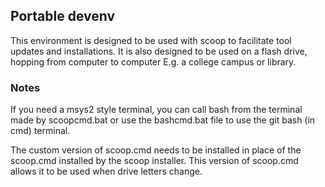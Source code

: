 ## Portable devenv

This environment is designed to be used with scoop to facilitate tool updates and installations. It is also designed to be used on a flash drive, hopping from computer to computer E.g. a college campus or library.

### Notes
If you need a msys2 style terminal, you can call bash from the terminal made by scoopcmd.bat or use the bashcmd.bat file to use the git bash (in cmd) terminal.

The custom version of scoop.cmd needs to be installed in place of the scoop.cmd installed by the scoop installer. This version of scoop.cmd allows it to be used when drive letters change.